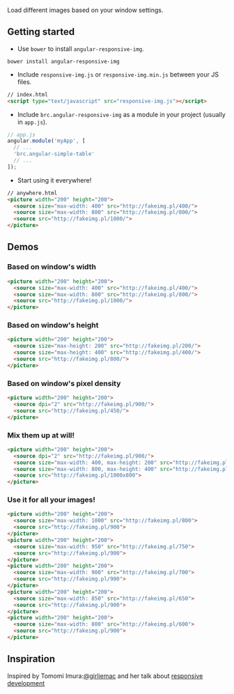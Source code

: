 Load different images based on your window settings.

## Getting started

* Use `bower` to install `angular-responsive-img`.

```
bower install angular-responsive-img
```

* Include `responsive-img.js` or `responsive-img.min.js` between your JS files.

```html
// index.html
<script type="text/javascript" src="responsive-img.js"></script>
```

* Include `brc.angular-responsive-img` as a module in your project (usually in `app.js`).

```javascript
// app.js
angular.module('myApp', [
  // ...
  'brc.angular-simple-table'
  // ...
]);
```

* Start using it everywhere!

```html
// anywhere.html
<picture width="200" height="200">
  <source size="max-width: 400" src="http://fakeimg.pl/400/">
  <source size="max-width: 800" src="http://fakeimg.pl/800/">
  <source src="http://fakeimg.pl/1000/">
</picture>
```

## Demos

### Based on window's <strong>width</strong>

```html
<picture width="200" height="200">
  <source size="max-width: 400" src="http://fakeimg.pl/400/">
  <source size="max-width: 800" src="http://fakeimg.pl/800/">
  <source src="http://fakeimg.pl/1000/">
</picture>
```

### Based on window's <strong>height</strong>

```html
<picture width="200" height="200">
  <source size="max-height: 200" src="http://fakeimg.pl/200/">
  <source size="max-height: 400" src="http://fakeimg.pl/400/">
  <source src="http://fakeimg.pl/800/">
</picture>
```

### Based on window's <strong>pixel density</strong>

```html
<picture width="200" height="200">
  <source dpi="2" src="http://fakeimg.pl/900/">
  <source src="http://fakeimg.pl/450/">
</picture>
```

### Mix them up at will!

```html
<picture width="200" height="200">
  <source dpi="2" src="http://fakeimg.pl/900/">
  <source size="max-width: 400, max-height: 200" src="http://fakeimg.pl/400x200">
  <source size="max-width: 800, max-height: 400" src="http://fakeimg.pl/800x400">
  <source src="http://fakeimg.pl/1000x800">
</picture>
```

### Use it for all your images!

```html
<picture width="200" height="200">
  <source size="max-width: 1000" src="http://fakeimg.pl/800">
  <source src="http://fakeimg.pl/900">
</picture>
<picture width="200" height="200">
  <source size="max-width: 950" src="http://fakeimg.pl/750">
  <source src="http://fakeimg.pl/900">
</picture>
<picture width="200" height="200">
  <source size="max-width: 900" src="http://fakeimg.pl/700">
  <source src="http://fakeimg.pl/900">
</picture>
<picture width="200" height="200">
  <source size="max-width: 850" src="http://fakeimg.pl/650">
  <source src="http://fakeimg.pl/900">
</picture>
<picture width="200" height="200">
  <source size="max-width: 800" src="http://fakeimg.pl/600">
  <source src="http://fakeimg.pl/900">
</picture>
```

## Inspiration

Inspired by Tomomi Imura:[@girliemac](https://github.com/girliemac) and her talk about [responsive development](https://speakerdeck.com/girlie_mac/sf-html5-updated-responsive-cross-device-development-with-web-standards)
